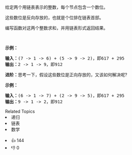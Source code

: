 <p>给定两个用链表表示的整数，每个节点包含一个数位。</p>

<p>这些数位是反向存放的，也就是个位排在链表首部。</p>

<p>编写函数对这两个整数求和，并用链表形式返回结果。</p>

<p>&nbsp;</p>

<p><strong>示例：</strong></p>

<pre><strong>输入：</strong>(7 -&gt; 1 -&gt; 6) + (5 -&gt; 9 -&gt; 2)，即617 + 295
<strong>输出：</strong>2 -&gt; 1 -&gt; 9，即912
</pre>

<p><strong>进阶：</strong>思考一下，假设这些数位是正向存放的，又该如何解决呢?</p>

<p><strong>示例：</strong></p>

<pre><strong>输入：</strong>(6 -&gt; 1 -&gt; 7) + (2 -&gt; 9 -&gt; 5)，即617 + 295
<strong>输出：</strong>9 -&gt; 1 -&gt; 2，即912
</pre>

<div><div>Related Topics</div><div><li>递归</li><li>链表</li><li>数学</li></div></div><br><div><li>👍 144</li><li>👎 0</li></div>
